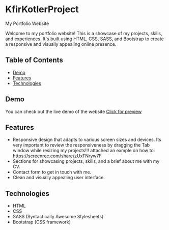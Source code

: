 # KfirKotlerProject
My Portfolio Website

Welcome to my portfolio website! This is a showcase of my projects, skills, and experiences. It's built using HTML, CSS, SASS, and Bootstrap to create a responsive and visually appealing online presence.

## Table of Contents
- [Demo](#demo)
- [Features](#features)
- [Technologies](#technologies)

## Demo
You can check out the live demo of the website [Click for preview](<https://kfir2k.github.io/KfirKotlerProject/>)

## Features
- Responsive design that adapts to various screen sizes and devices.
Its very important to review the responsiveness by dragging the Tab window while resizing my projects!!!
attached an exmple on how to: https://screenrec.com/share/zUxTNryw7F
- Sections for showcasing projects, skills, and a brief about me with my CV.
- Contact form to get in touch with me.
- Clean and visually appealing user interface.

## Technologies
- HTML
- CSS
- SASS (Syntactically Awesome Stylesheets)
- Bootstrap (CSS framework)
